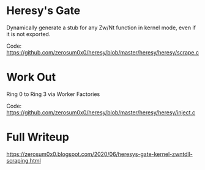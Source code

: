 # Heresy's Gate

Dynamically generate a stub for any Zw/Nt function in kernel mode, even if it is not exported.

Code: https://github.com/zerosum0x0/heresy/blob/master/heresy/heresy/scrape.c

# Work  Out

Ring 0 to Ring 3 via Worker Factories

Code: https://github.com/zerosum0x0/heresy/blob/master/heresy/heresy/inject.c

# Full Writeup

https://zerosum0x0.blogspot.com/2020/06/heresys-gate-kernel-zwntdll-scraping.html
